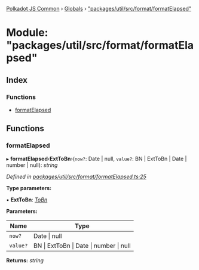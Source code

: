 [Polkadot JS Common](../README.md) › [Globals](../globals.md) › ["packages/util/src/format/formatElapsed"](_packages_util_src_format_formatelapsed_.md)

# Module: "packages/util/src/format/formatElapsed"

## Index

### Functions

* [formatElapsed](_packages_util_src_format_formatelapsed_.md#formatelapsed)

## Functions

###  formatElapsed

▸ **formatElapsed**‹**ExtToBn**›(`now?`: Date | null, `value?`: BN | ExtToBn | Date | number | null): *string*

*Defined in [packages/util/src/format/formatElapsed.ts:25](https://github.com/polkadot-js/common/blob/72281008/packages/util/src/format/formatElapsed.ts#L25)*

**Type parameters:**

▪ **ExtToBn**: *[ToBn](../interfaces/_packages_util_src_types_.tobn.md)*

**Parameters:**

Name | Type |
------ | ------ |
`now?` | Date &#124; null |
`value?` | BN &#124; ExtToBn &#124; Date &#124; number &#124; null |

**Returns:** *string*
